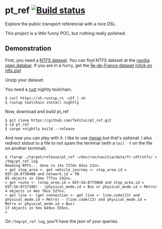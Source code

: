 # pt_ref [![Build status](https://travis-ci.org/TeXitoi/pt_ref.svg?branch=master)](https://travis-ci.org/TeXitoi/pt_ref)

Explore the public transport referencial with a nice DSL.

This project is a little funny POC, but nothing really polished.

## Demonstration

First, you need a [NTFS dataset](https://github.com/CanalTP/navitia/blob/dev/documentation/ntfs/ntfs_fr.md). You can find NTFS dataset at the [navitia open databar](https://www.navitia.io/datasets). If you are in a hurry, get the [Île-de-France dataset (click on ntfs.zip)](https://navitia.opendatasoft.com/explore/dataset/fr-idf/table/?sort=type_file)

Unzip your dataset.

You need a [rust](https://www.rust-lang.org/) nightly toolchain.

```
$ curl https://sh.rustup.rs -sSf | sh
$ rustup toolchain install nightly
```

Now, download and build pt_ref

```
$ git clone https://github.com/TeXitoi/pt_ref.git
$ cd pt_ref
$ cargo +nightly build --release
```

And now you can play with it. I like to use [rlwrap](https://github.com/hanslub42/rlwrap) but that's optional. I also redirect stdout to a file to not spam the terminal (with a `tail -f` on the file on another terminal).

```
$ rlwrap ./target/release/pt_ref ~/dev/run/navitia/data/fr-idf/ntfs/ > /tmp/pt_ref.log
Reading NTFS... done in 14s 727ms 83us 21ns.
> get stop_area <- get vehicle_journey <- stop_area.id = OIF:SA:8738400 and network.id = TN
85 objects in 15ms 777us 242ns.
> get route <- (stop_area.id = OIF:SA:8775860 and stop_area.id = OIF:SA:8727100) - (physical_mode.id = Bus or physical_mode.id = Metro)
4 objects in 4ms 78us 527ns.
> get line <- (get connection <- get line <- line.code(13) and physical_mode.id = Metro) - (line.code(13) and physical_mode.id = Metro or physical_mode.id = Bus)
17 objects in 5ms 649us 555ns.
> 
```

On `/tmp/pt_ref.log`, you'll have the json of your queries.
